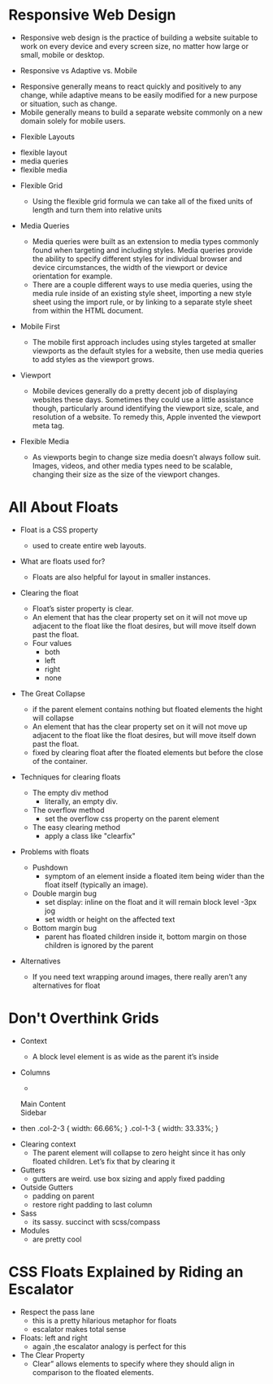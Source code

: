 # Responsive Web Design
- Responsive web design is the practice of building a website suitable to work on every device and every screen size, no matter how large or small, mobile or desktop.

* Responsive vs Adaptive vs. Mobile
- Responsive generally means to react quickly and positively to any change, while adaptive means to be easily modified for a new purpose or situation, such as change.
- Mobile generally means to build a separate website commonly on a new domain solely for mobile users.

* Flexible Layouts
- flexible layout
- media queries
- flexible media

* Flexible Grid
    - Using the flexible grid formula we can take all of the fixed units of length and turn them into relative units

* Media Queries
    - Media queries were built as an extension to media types commonly found when targeting and including styles. Media queries provide the ability to specify different styles for individual browser and device circumstances, the width of the viewport or device orientation for example.
    - There are a couple different ways to use media queries, using the media rule inside of an existing style sheet, importing a new style sheet using the import rule, or by linking to a separate style sheet from within the HTML document. 
* Mobile First
    - The mobile first approach includes using styles targeted at smaller viewports as the default styles for a website, then use media queries to add styles as the viewport grows.
* Viewport
    - Mobile devices generally do a pretty decent job of displaying websites these days. Sometimes they could use a little assistance though, particularly around identifying the viewport size, scale, and resolution of a website. To remedy this, Apple invented the viewport meta tag.

* Flexible Media
    - As viewports begin to change size media doesn’t always follow suit. Images, videos, and other media types need to be scalable, changing their size as the size of the viewport changes.

# All About Floats
* Float is a CSS property
    - used to create entire web layouts.

* What are floats used for?
    - Floats are also helpful for layout in smaller instances.
* Clearing the float
    - Float’s sister property is clear.
    - An element that has the clear property set on it will not move up adjacent to the float like the float desires, but will move itself down past the float.
    - Four values
        - both
        - left
        - right
        - none
* The Great Collapse
    - if the parent element contains nothing but floated elements the hight will collapse
    - An element that has the clear property set on it will not move up adjacent to the float like the float desires, but will move itself down past the float.
    - fixed by clearing float after the floated elements but before the close of the container.
* Techniques for clearing floats
    - The empty div method
        - literally, an empty div.
    - The overflow method
        - set the overflow css property on the parent element
    - The easy clearing method
        - apply a class like "clearfix" 
* Problems with floats
    - Pushdown 
        - symptom of an element inside a floated item being wider than the float itself (typically an image).
    - Double margin bug
        - set display: inline on the float and it will remain block level
    -3px jog
        - set width or height on the affected text
    - Bottom margin bug
        - parent has floated children inside it, bottom margin on those children is ignored by the parent
* Alternatives
    - If you need text wrapping around images, there really aren’t any alternatives for float

# Don't Overthink Grids
 - Context
    - A block level element is as wide as the parent it’s inside
 - Columns
    - <div class="grid">
     <div class="col-2-3">
     Main Content
     </div>
     <div class="col-1-3">
     Sidebar
    </div>
    </div>

  - then
  .col-2-3 {
       width: 66.66%;
    }
   .col-1-3 {
       width: 33.33%;
    }

* Clearing context
    - The parent element will collapse to zero height since it has only floated children. Let’s fix that by clearing it
* Gutters
    - gutters are weird.  use box sizing and apply fixed padding
* Outside Gutters
    - padding on parent
    - restore right padding to last column
* Sass
    - its sassy. succinct with scss/compass
* Modules
    - are pretty cool

# CSS Floats Explained by Riding an Escalator

- Respect the pass lane
    - this is a pretty hilarious metaphor for floats
    - escalator makes total sense
- Floats: left and right
    - again ,the escalator analogy is perfect for this
- The Clear Property
    - Clear” allows elements to specify where they should align in comparison to the floated elements.
